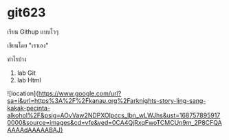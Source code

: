 # git623
เรียน Githup เเบบไวๆ

เขียนโดย "เราเอง"

ทำไรบ้าง
1. lab Git
2. lab Html

![location]{https://www.google.com/url?sa=i&url=https%3A%2F%2Fkanau.org%2Farknights-story-ling-sang-kakak-pecinta-alkohol%2F&psig=AOvVaw2NDPXOlpccs_Ibn_wLWJhs&ust=1687578959170000&source=images&cd=vfe&ved=0CA4QjRxqFwoTCMCUn9m_2P8CFQAAAAAdAAAAABAJ}
